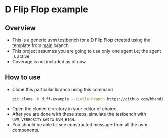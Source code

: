 # D Flip Flop example

## Overview

- This is a generic uvm testbench for a D Flip Flop created using the template from [main](https://github.com/bhendi-boi/uvm_tb_template) branch.
- This project assumes you are going to use only one agent i.e; the agent is active.
- Coverage is not included as of now.

## How to use

- Clone this particular branch using this command
  ```bash
  git clone -b d_ff-example --single-branch https://github.com/bhendi-boi/uvm_tb_templates.git
  ```
- Open the cloned directory in your editor of choice.
- After you are done with these steps, simulate the testbench with `UVM_VERBOSITY` set to `UVM_HIGH`.
- You should be able to see constructed message from all the uvm components.
